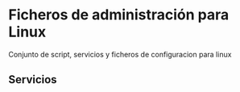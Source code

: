 # Ficheros de administración para Linux
Conjunto de script, servicios y ficheros de configuracion para linux

## Servicios

